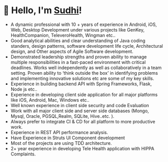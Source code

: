 
# 👋 Hello, I'm [Sudhi](https://github.com/sudhi001)!

- A dynamic professional with 10 + years of experience in Android, iOS, Web, Desktop Development under various projects like GenKey, HealthCompanion, TeleveroHealth, Wingman etc..
- Good analytical abilities and clear understanding of Java coding standers, design patterns, software development life cycle, Architectural design, and Other aspects of Agile Software development.
- Demonstrated leadership strengths and proven ability to manage multiple responsibilities in a fast-paced environment with critical deadlines. Works well independently as well as collaboratively in a team setting. Proven ability to ‘think outside the box’ in identifying problems and implementing innovative solutions etc are some of my key skills.
- Experience in building backend API with Spring Frameworks, Flask, Node js etc..
- Experience in developing client side application for all major platforms like iOS, Android, Mac, Windows etc..
- Well known experience in client side security and code Evaluation 
- Work with all major client side and server side databases (Mongo, Mysql, Oracle, PGSQL,Realm, SQLite, Hive..etc. ). 
- Always prefer to integrate CI & CD for all platform to more productive work.
- Experience in REST API performance analysis.
- Have Experience in Struts UI Component development 
- Most of the projects are using TDD architecture.
- 2+ year experience in developing Tele Health application with HIPPA Complaints.

